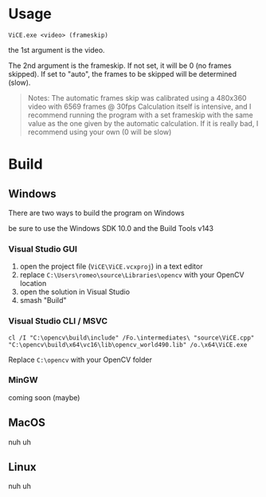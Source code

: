 # Usage
`ViCE.exe <video> (frameskip)`

the 1st argument is the video.

The 2nd argument is the frameskip. If not set, it will be 0 (no frames skipped). If set to "auto", the frames to be skipped will be determined (slow).

> Notes:
> The automatic frames skip was calibrated using a 480x360 video with 6569 frames @ 30fps
> Calculation itself is intensive, and I recommend running the program with a set frameskip with the same value as the one given by the automatic calculation.
> If it is really bad, I recommend using your own (0 will be slow)

# Build
## Windows
There are two ways to build the program on Windows

be sure to use the Windows SDK 10.0 and the Build Tools v143

### Visual Studio GUI
1. open the project file (`ViCE\ViCE.vcxproj`) in a text editor
2. replace `C:\Users\romeo\source\Libraries\opencv` with your OpenCV location
3. open the solution in Visual Studio
4. smash "Build"

### Visual Studio CLI / MSVC
`cl /I "C:\opencv\build\include" /Fo.\intermediates\ "source\ViCE.cpp" "C:\opencv\build\x64\vc16\lib\opencv_world490.lib" /o.\x64\ViCE.exe`

Replace `C:\opencv` with your OpenCV folder

### MinGW
coming soon (maybe)

## MacOS
nuh uh

## Linux
nuh uh
